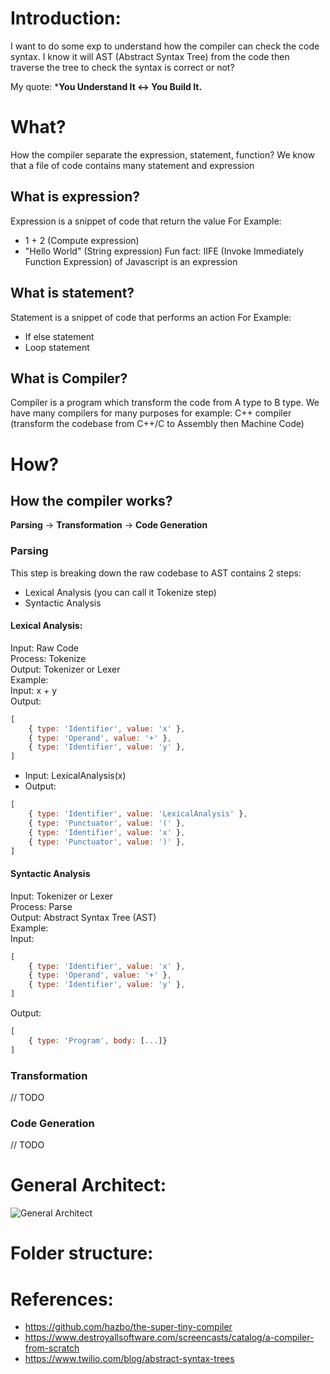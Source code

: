 # Introduction:
I want to do some exp to understand how the compiler can check the code syntax. I know it will AST (Abstract Syntax Tree) from the code then traverse the tree to check the syntax is correct or not?

My quote: ***You Understand It <-> You Build It.**
# What?
How the compiler separate the expression, statement, function?
We know that a file of code contains many statement and expression
## What is expression?
Expression is a snippet of code that return the value
For Example:
- 1 + 2 (Compute expression)
- "Hello World" (String expression)
Fun fact: IIFE (Invoke Immediately Function Expression) of Javascript is an expression
## What is statement?
Statement is a snippet of code that performs an action
For Example:
- If else statement
- Loop statement
## What is Compiler?
Compiler is a program which transform the code from A type to B type. We have many compilers for many purposes for example:
C++ compiler (transform the codebase from C++/C to Assembly then Machine Code) 

# How? 
## How the compiler works?
**Parsing** -> **Transformation** -> **Code Generation**
### Parsing
This step is breaking down the raw codebase to AST
contains 2 steps:
- Lexical Analysis (you can call it Tokenize step)
- Syntactic Analysis

#### Lexical Analysis:
Input: Raw Code  
Process: Tokenize  
Output: Tokenizer or Lexer  
Example:  
Input: x + y  
Output:  
```javascript
[
    { type: 'Identifier', value: 'x' },
    { type: 'Operand', value: '+' },
    { type: 'Identifier', value: 'y' },
]
```
- Input: LexicalAnalysis(x)  
- Output:  
```javascript
[
    { type: 'Identifier', value: 'LexicalAnalysis' },
    { type: 'Punctuator', value: '(' },
    { type: 'Identifier', value: 'x' },
    { type: 'Punctuator', value: ')' },
]
```
#### Syntactic Analysis
Input: Tokenizer or Lexer  
Process: Parse  
Output: Abstract Syntax Tree (AST)  
Example:  
Input:   
```javascript
[
    { type: 'Identifier', value: 'x' },
    { type: 'Operand', value: '+' },
    { type: 'Identifier', value: 'y' },
]
```
Output:
```javascript 
[
    { type: 'Program', body: [...]}
]
```
### Transformation
// TODO

### Code Generation
// TODO
# General Architect:
![General Architect](https://github.com/xxxle0/tiny-popiler/blob/master/Diagram.png?raw=true)
# Folder structure:
# References:
- https://github.com/hazbo/the-super-tiny-compiler
- https://www.destroyallsoftware.com/screencasts/catalog/a-compiler-from-scratch
- https://www.twilio.com/blog/abstract-syntax-trees